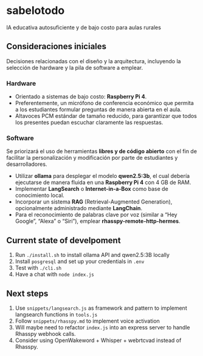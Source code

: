 # sabelotodo
IA educativa autosuficiente y de bajo costo para aulas rurales

## Consideraciones iniciales

Decisiones relacionadas con el diseño y la arquitectura, incluyendo la selección de hardware y la pila de software a emplear.

### Hardware

* Orientado a sistemas de bajo costo: **Raspberry Pi 4**.
* Preferentemente, un micrófono de conferencia económico que permita a los estudiantes formular preguntas de manera abierta en el aula.
* Altavoces PCM estándar de tamaño reducido, para garantizar que todos los presentes puedan escuchar claramente las respuestas.

### Software

Se priorizará el uso de herramientas **libres y de código abierto** con el fin de facilitar la personalización y modificación por parte de estudiantes y desarrolladores.

* Utilizar **ollama** para desplegar el modelo **qwen2.5:3b**, el cual debería ejecutarse de manera fluida en una **Raspberry Pi 4** con 4 GB de RAM.
* Implementar **LangSearch** o **Internet-in-a-Box** como base de conocimiento local.
* Incorporar un sistema **RAG** (Retrieval-Augmented Generation), opcionalmente administrado mediante **LangChain**.
* Para el reconocimiento de palabras clave por voz (similar a “Hey Google”, “Alexa” o “Siri”), emplear **rhasspy-remote-http-hermes**.

## Current state of develpoment

1. Run `./install.sh` to install ollama API and qwen2.5:3B locally
2. Install `posgresql` and set up your credentials in `.env`
3. Test with `./cli.sh`
4. Have a chat with `node index.js`

## Next steps

1. Use `snippets/langsearch.js` as framework and pattern to implement langsearch functions in `tools.js`
2. Follow `snippets/rhasspy.md` to implement voice activation
3. Will maybe need to refactor `index.js` into an express server to handle Rhasspy webhook calls.
4. Consider using OpenWakeword + Whisper + webrtcvad instead of Rhasspy.